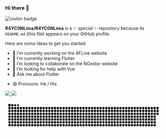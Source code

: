 ### Hi there 👋


![visitor badge](https://visitor-badge.glitch.me/badge?page_id=R4YC0NLima.visitor-badge)


**R4YC0NLima/R4YC0NLima** is a ✨ _special_ ✨ repository because its `README.md` (this file) appears on your GitHub profile.

Here are some ideas to get you started:


- 🔭 I'm currently working on the AFLine website
- 🌱 I'm currently learning Flutter
- 👯 I’m looking to collaborate on the NGestor website
- 🤔 I’m looking for help with Vue
- 💬 Ask me about Flutter
<!-- - 📫 How to reach me: ... -->
- 😄 Pronouns: He / His
<!-- - ⚡ Fun fact: ... -->
 
 <div style="display:flex;">
  <a href="https://github.com/R4YC0NLima">
  <img height="180em" style="justify-content: space-between" src="https://github-readme-stats.vercel.app/api?username=R4YC0NLima&show_icons=true&theme=dracula&include_all_commits=true&count_private=true"/>
  <img  height="180em"  style="justify-content: space-between" src="https://github-readme-stats.vercel.app/api/top-langs/?username=R4YC0NLima&layout=compact&langs_count=16&theme=dracula"/>
   </div>
<!--  [![Top Langs](https://github-readme-stats.vercel.app/api/top-langs/?username=R4YC0NLima&layout=compact)](https://github.com/anuraghazra/github-readme-stats)
 ![Anurag's github stats](https://github-readme-stats.vercel.app/api?username=R4YC0NLima&show_icons=true&theme=radical) -->


![Snake animation](https://github.com/R4YC0NLima/R4YC0NLima/blob/output/github-contribution-grid-snake.svg)

<!-- <img style="float: right;" src="https://dashboard.snapcraft.io/site_media/appmedia/2017/11/webide.ico_HA9tBL0.png"> -->

